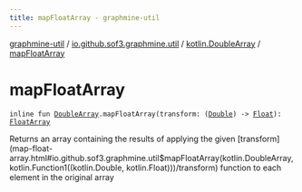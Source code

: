 ```yaml
---
title: mapFloatArray - graphmine-util
---
```


[graphmine-util](../../index.html) / [io.github.sof3.graphmine.util](../index.html) / [kotlin.DoubleArray](index.html) / [mapFloatArray](./map-float-array.html)

# mapFloatArray

`inline fun `[`DoubleArray`](https://kotlinlang.org/api/latest/jvm/stdlib/kotlin/-double-array/index.html)`.mapFloatArray(transform: (`[`Double`](https://kotlinlang.org/api/latest/jvm/stdlib/kotlin/-double/index.html)`) -> `[`Float`](https://kotlinlang.org/api/latest/jvm/stdlib/kotlin/-float/index.html)`): `[`FloatArray`](https://kotlinlang.org/api/latest/jvm/stdlib/kotlin/-float-array/index.html)

Returns an array containing the results of applying the given [transform](map-float-array.html#io.github.sof3.graphmine.util$mapFloatArray(kotlin.DoubleArray, kotlin.Function1((kotlin.Double, kotlin.Float)))/transform) function to each element in the
original array

